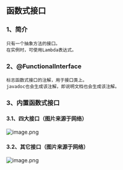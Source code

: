## 函数式接口
### 1、简介
	只有一个抽象方法的接口。
	在实例时，可使用Lambda表达式。
### 2、@FunctionalInterface
	标志函数式接口的注解，用于接口类上。
	javadoc也会生成该注解，即说明文档也会生成该注解。
### 3、内置函数式接口
#### 3.1、四大接口（图片来源于网络）
![image.png](https://i.loli.net/2020/02/04/pPNlaJ3IMiVUZC2.png)
#### 3.2、其它接口（图片来源于网络）
![image.png](https://i.loli.net/2020/02/04/s15AxdgvNJ2KuBM.png)